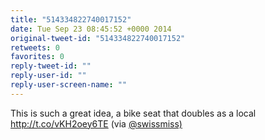 ```yaml
---
title: "514334822740017152"
date: Tue Sep 23 08:45:52 +0000 2014
original-tweet-id: "514334822740017152"
retweets: 0
favorites: 0
reply-tweet-id: ""
reply-user-id: ""
reply-user-screen-name: ""
---
```

This is such a great idea, a bike seat that doubles as a local http://t.co/vKH2oey6TE (via <a href="https://twitter.com/swissmiss)">@swissmiss)</a>
